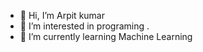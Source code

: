 - 👋 Hi, I’m Arpit kumar
- 👀 I’m interested in programing .
- 🌱 I’m currently learning Machine Learning   


<!---
Arpitk98/Arpitk98 is a ✨ special ✨ repository because its `README.md` (this file) appears on your GitHub profile.
You can click the Preview link to take a look at your changes.
--->
